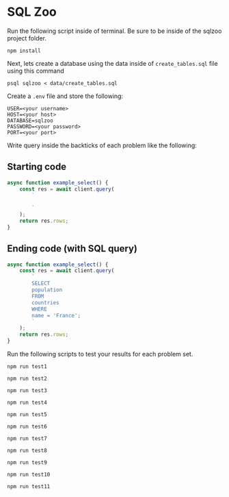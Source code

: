 # SQL Zoo

Run the following script inside of terminal. Be sure to be inside of the sqlzoo project folder.

```
npm install
```

Next, lets create a database using the data inside of `create_tables.sql` file using this command

```
psql sqlzoo < data/create_tables.sql
```

Create a `.env` file and store the following:

```
USER=<your username>
HOST=<your host>
DATABASE=sqlzoo
PASSWORD=<your password>
PORT=<your port>
```

Write query inside the backticks of each problem like the following:

## Starting code

```js
async function example_select() {
    const res = await client.query(
        `
        
        `
    );
    return res.rows;
}
```

## Ending code (with SQL query)

```js
async function example_select() {
    const res = await client.query(
        `
        SELECT
        population
        FROM
        countries
        WHERE
        name = 'France';
        `
    );
    return res.rows;
}
```

Run the following scripts to test your results for each problem set.

```
npm run test1
```

```
npm run test2
```

```
npm run test3
```

```
npm run test4
```

```
npm run test5
```

```
npm run test6
```

```
npm run test7
```

```
npm run test8
```

```
npm run test9
```

```
npm run test10
```

```
npm run test11
```
